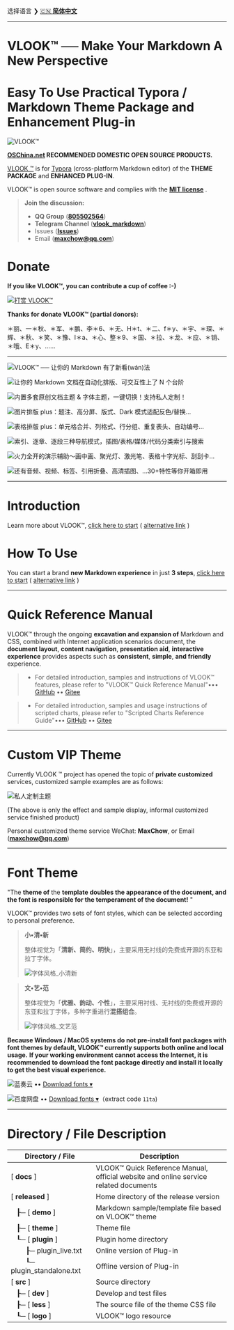 选择语言 ❯ [🇨🇳 **简体中文**](README.md) 

---

# VLOOK™ ── Make Your Markdown A New Perspective



# Easy To Use Practical Typora / Markdown Theme Package and Enhancement Plug-in



![VLOOK™](https://madmaxchow.gitee.io/vlookres/pic/vlook-mark-light.svg)

**[OSChina.net](https://www.oschina.net/p/vlook) RECOMMENDED DOMESTIC OPEN SOURCE PRODUCTS.**



[VLOOK ™](https://github.com/MadMaxChow/VLOOK) is for [Typora](https://www.typora.io) (cross-platform Markdown editor) of the **THEME PACKAGE** and **ENHANCED PLUG-IN**.



VLOOK™ is open source software and complies with the **[MIT license](#许可协议)** .



> **Join the discussion:**
>
> - **QQ Group** ([**805502564**](https://qm.qq.com/cgi-bin/qm/qr?k=oB8wpFG_4SEMf1CL9qVy-jMw0CMfSwff&jump_from=webapi&))
> - **Telegram Channel** ([**vlook_markdown**](https://t.me/vlook_markdown)) 
> - Issues ([**Issues**](https://github.com/MadMaxChow/VLOOK/issues))
> - Email (**maxchow@qq.com**)

# Donate

**If you like VLOOK™, you can contribute a cup of coffee :-)**

[![打赏 VLOOK™](https://madmaxchow.github.io/VLOOK/pic/donate-paypal-light.png?darksrc=donate-paypal-dark.png&srcset=@2x&darksrcset=@2x#frame)](https://paypal.me/madmaxchow)

**Thanks for donate VLOOK™ (partial donors):** 

＊丽、一＊秋、＊军、＊鹏、李＊6、＊无、H＊t、＊二、f＊y、＊宇、＊琛、＊辉、＊秋、＊笑、＊豫、l＊a、＊心、整＊9、＊国、＊拉、＊龙、＊应、＊销、＊哦、E＊y、……

---



![VLOOK™ ── 让你的 Markdown 有了新看(wán)法](https://madmaxchow.github.io/VLOOK/pic/vlook-screenshot-A00.png)

![让你的 Markdown 文档在自动化排版、可交互性上了 N 个台阶](https://madmaxchow.github.io/VLOOK/pic/vlook-screenshot-A01.png)

![内置多套原创文档主题 & 字体主题，一键切换！支持私人定制！](https://madmaxchow.github.io/VLOOK/pic/vlook-screenshot-A02.png)

![图片排版 plus：题注、高分屏、版式、Dark 模式适配反色/替换…](https://madmaxchow.github.io/VLOOK/pic/vlook-screenshot-A03.png)

![表格排版 plus：单元格合并、列格式、行分组、重复表头、自动编号…](https://madmaxchow.github.io/VLOOK/pic/vlook-screenshot-A04.png)

![索引、逐章、逐段三种导航模式，插图/表格/媒体/代码分类索引与搜索](https://madmaxchow.github.io/VLOOK/pic/vlook-screenshot-A05.png)

![火力全开的演示辅助～画中画、聚光灯、激光笔、表格十字光标、刮刮卡…](https://madmaxchow.github.io/VLOOK/pic/vlook-screenshot-A06.png)

![还有音频、视频、标签、引用折叠、高清插图、…30+特性等你开箱即用](https://madmaxchow.github.io/VLOOK/pic/vlook-screenshot-A08.png)

---

# Introduction

Learn more about VLOOK™, [click here to start](https://madmaxchow.github.io/VLOOK/index-en.html) ( [alternative link](https://madmaxchow.gitee.io/VLOOK/index-en.html) )

# How To Use

You can start a brand **new Markdown experience** in just **3 steps**, [click here to start](https://madmaxchow.github.io/VLOOK/index-en.html#how-to-use) ( [alternative link](https://madmaxchow.gitee.io/VLOOK/index-en.html#how-to-use) )

---

# Quick Reference Manual

VLOOK™ through the ongoing **excavation and expansion of** Markdown and CSS, combined with Internet application scenarios document, the **document layout**, **content navigation**, **presentation aid**, **interactive experience** provides aspects such as **consistent**, **simple**, **and friendly** experience.

> - For detailed introduction, samples and instructions of VLOOK™ features, please refer to "VLOOK™ Quick Reference Manual"••• [GitHub](https://madmaxchow.github.io/VLOOK/guide.html) •• [Gitee](https://madmaxchow.gitee.io/vlook/guide.html)

> - For detailed introduction, samples and usage instructions of scripted charts, please refer to "Scripted Charts Reference Guide"••• [GitHub](https://madmaxchow.github.io/VLOOK/chart.html) •• [Gitee](https://madmaxchow.gitee.io/vlook/chart.html)

---



# Custom VIP Theme

Currently VLOOK ™ project has opened the topic of **private customized** services, customized sample examples are as follows:

![私人定制主题](https://madmaxchow.gitee.io/vlookres/pic/vlook-theme-vip-demo.png)

(The above is only the effect and sample display, informal customized service finished product)

Personal customized theme service WeChat: **MaxChow**, or Email (**[maxchow@qq.com](mailto:maxchow@qq.com)**)

---



# Font Theme

"The **theme of** the **template doubles the appearance of the document, and the font is responsible for the temperament of the document!** "

VLOOK™ provides two sets of font styles, which can be selected according to personal preference.

> **小•清•新**
>
> 整体视觉为「**清新、简约、明快**」，主要采用无衬线的免费或开源的东亚和拉丁字体。
>
> ![字体风格_小清新](https://madmaxchow.gitee.io/vlookres/pic/小清新@2x.png)

> **文•艺•范**
>
> 整体视觉为「**优雅、韵动、个性**」，主要采用衬线、无衬线的免费或开源的东亚和拉丁字体，多种字重进行**混搭组合**。
>
> ![字体风格_文艺范](https://madmaxchow.gitee.io/vlookres/pic/文艺范@2x.png)

**Because Windows / MacOS systems do not pre-install font packages with font themes by default, VLOOK™ currently supports both online and local usage.**  **If your working environment cannot access the Internet, it is recommended to download the font package directly and install it locally to get the best visual experience.**



![蓝奏云](https://madmaxchow.gitee.io/vlookres/pic/lanzou.png?srcset=@2x#logo) •• [Download fonts ▾](https://wwe.lanzoui.com/ieVDhj1aokj)

![百度网盘](https://madmaxchow.gitee.io/vlookres/pic/baidupan.png?srcset=@2x#logo) •• [Download fonts ▾](https://pan.baidu.com/s/1gH5Hj-X3-LCaOLtN0AxLLw)（extract code `11ta`)

---



# Directory / File Description

| Directory / File | Description              |
| ---------- | ---------------------------- |
| [ **docs** ] | VLOOK™ Quick Reference Manual, official website and online service related documents |
| [ **released** ] | Home directory of the release version                        |
| &nbsp;&nbsp;&nbsp;┠─ [ **demo** ] | Markdown sample/template file based on VLOOK™ theme          |
| &nbsp;&nbsp;&nbsp;┠─ [ **theme** ] | Theme file                                                   |
| &nbsp;&nbsp;&nbsp;┖─ [ **plugin** ] | Plugin home directory                                        |
| &nbsp;&nbsp;&nbsp;&nbsp;&nbsp;&nbsp;&nbsp;&nbsp;┠─ plugin_live.txt | Online version of Plug-in                                    |
| &nbsp;&nbsp;&nbsp;&nbsp;&nbsp;&nbsp;&nbsp;&nbsp;┖─ plugin_standalone.txt | Offline version of Plug-in                                   |
| [ **src** ] | Source directory                                             |
| &nbsp;&nbsp;&nbsp;┠─ [ **dev** ] | Develop and test files                                       |
| &nbsp;&nbsp;&nbsp;┠─ [ **less** ] | The source file of the theme CSS file                        |
| &nbsp;&nbsp;&nbsp;┖─ [ **logo** ] | VLOOK™ logo resource |